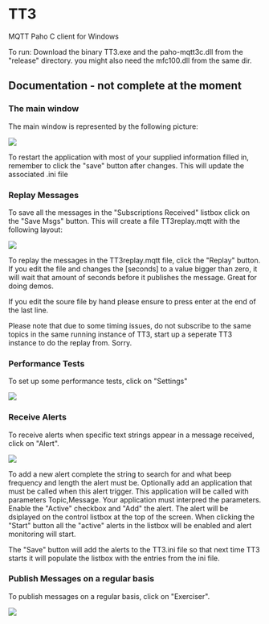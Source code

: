 TT3
===

MQTT Paho C client for Windows

To run: Download the binary TT3.exe and the paho-mqtt3c.dll from the "release" directory.  you might also need the mfc100.dll from the same dir.

Documentation - not complete at the moment
-------------
### The main window
The main window is represented by the following picture:

![](https://raw2.github.com/francoisvdm/TT3/master/TT3Screenshot.JPG)

To restart the application with most of your supplied information filled in, remember to click the "save" button
after changes.  This will update the associated .ini file

### Replay Messages
To save all the messages in the "Subscriptions Received" listbox click on the "Save Msgs" button.  This will create a file TT3replay.mqtt with the following layout:

![](https://raw2.github.com/francoisvdm/TT3/master/TT3replay.JPG)

To replay the messages in the TT3replay.mqtt file, click the "Replay" button.  If you edit the file and changes the [seconds] to a value bigger than zero, it will wait that amount of seconds before it publishes the message.  Great for doing demos.  

If you edit the soure file by hand please ensure to press enter at the end of the last line.

Please note that due to some timing issues, do not subscribe to the same topics in the same running instance of TT3, start up a seperate TT3 instance to do the replay from.  Sorry.

### Performance Tests
To set up some performance tests, click on "Settings"

![](https://raw2.github.com/francoisvdm/TT3/master/Settings.JPG)

### Receive Alerts
To receive alerts when specific text strings appear in a message received, click on "Alert".

![](https://raw2.github.com/francoisvdm/TT3/master/Alert.jpg)

To add a new alert complete the string to search for and what beep frequency and length the alert must be.  Optionally add an application that must be called when this alert trigger.  This application will be called with parameters Topic,Message.  Your application must interpred the parameters.  Enable the "Active" checkbox and "Add" the alert.  The alert will be dsiplayed on the control listbox at the top of the screen.  When clicking the "Start" button all the "active" alerts in the listbox will be enabled and alert monitoring will start.

The "Save" button will add the alerts to the TT3.ini file so that next time TT3 starts it will populate the listbox with the entries from the ini file.

### Publish Messages on a regular basis
To publish messages on a regular basis, click on "Exerciser".

![](https://raw2.github.com/francoisvdm/TT3/master/Exerciser.JPG)
